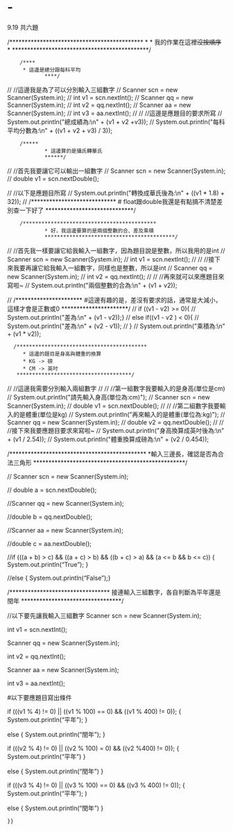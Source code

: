 # -
9.19 共六題

 /********************************************
         *
         * 我的作業在這裡~~沒按順序~~
         *
         *********************************************/
         
        /****
         * 這邊是總分跟每科平均
                ****/
//        //這邊我是為了可以分別輸入三組數字
//        Scanner scn = new Scanner(System.in);
//        int v1 = scn.nextInt();
//        Scanner qq = new Scanner(System.in);
//        int v2 = qq.nextInt();
//        Scanner aa = new Scanner(System.in);
//        int v3 = aa.nextInt();
//
//        //這邊是應題目的要求所寫
//        System.out.println("總成績為:\n" + (v1 + v2 +v3));
//        System.out.println("每科平均分數為:\n" + ((v1 + v2 + v3) / 3));

        /*****
                * 這邊算的是攝氏轉華氏
                ******/
//        //首先我要讓它可以輸出一組數字
//        Scanner scn = new Scanner(System.in);
//        double v1 = scn.nextDouble();

//        //以下是應題目所寫
//        System.out.println("轉換成華氏後為:\n" + ((v1 * 1.8) + 32));
//
        /****************************
            # float跟double我還是有點搞不清楚差別查一下好了
            *****************************/

        /*******************************************
                * 好，我這邊要算的是兩個整數的合、差及乘積
                ******************************************/
//        //首先我一樣要讓它給我輸入一組數字，因為題目說是整數，所以我用的是int
//        Scanner scn = new Scanner(System.in);
//        int v1 = scn.nextInt();
//
//        //接下來我要再讓它給我輸入一組數字，同樣也是整數，所以是int
//        Scanner qq = new Scanner(System.in);
//        int v2 = qq.nextInt();
//
//        //再來就可以來應題目來寫啦~
//        System.out.println("兩個整數的合為:\n" + (v1 + v2));


//        /**********************
                #這邊有趣的是，差沒有要求的話，通常是大減小，這樣才會是正數或0
            **********************/
//        if ((v1 - v2) >= 0){
//        System.out.println("差為:\n" + (v1 - v2));}
//        else if((v1 - v2 ) < 0){
//            System.out.println("差為:\n" + (v2 - v1));
//         }
//        System.out.println("乘積為:\n" + (v1 * v2));

      /******************************************
         * 這邊的題目是身高與體重的換算
         * KG -> 磅
         * CM -> 英吋
       *************************************/
//        //這邊我需要分別輸入兩組數字
//
//        //第一組數字我要輸入的是身高(單位是cm)
//        System.out.println("請先輸入身高(單位為:cm)");
//        Scanner scn = new Scanner(System.in);
//        double v1 = scn.nextDouble();
//
//        //第二組數字我要輸入的是體重(單位是kg)
//        System.out.println("再來輸入的是體重(單位為:kg)");
//        Scanner qq = new Scanner(System.in);
//        double v2 = qq.nextDouble();
//
//        //接下來我要應題目要求來寫啦~
//        System.out.println("身高換算成英吋後為:\n" + (v1 / 2.54));
//        System.out.println("體重換算成磅為:\n" + (v2 / 0.454));

/*********************************************
  *輸入三邊長，確認是否為合法三角形
**************************************************/

//        Scanner scn = new Scanner(System.in);

//        double a = scn.nextDouble();

//Scanner qq = new Scanner(System.in);

//double b = qq.nextDouble();

//Scanner aa = new Scanner(System.in);

//double c = aa.nextDouble();

//if (((a + b) > c) && ((a + c) > b) && ((b + c) > a) && (a <= b && b <= c))
{
System.out.println(“True”);
}

//else {
System.out.println(“False”);}

/*********************************
接連輸入三組數字，各自判斷為平年還是閏年
*********************************/

//以下要先讓我輸入三組數字
Scanner scn = new Scanner(System.in);

int v1 = scn.nextInt();

Scanner qq = new Scanner(System.in);

int v2 = qq.nextInt();

Scanner aa = new Scanner(System.in);

int v3 = aa.nextInt();

#以下要應題目寫出條件

if (((v1 % 4) != 0) || ((v1 % 100) == 0) && ((v1 % 400) != 0));
{
System.out.println(“平年”);
}

else 
{
System.out.println(“閏年”);
}

if (((v2 % 4) != 0) || ((v2 % 100) = 0) && ((v2 %400) != 0));
{
System.out.println(“平年”)
}

else
{
System.out.println(“閏年”)
}

if (((v3 % 4) != 0) || ((v3 % 100) == 0) && ((v3 % 400) != 0));
{
System.out.println(“平年”);
)

else
{
System.out.println(“閏年”)
}


    }}
